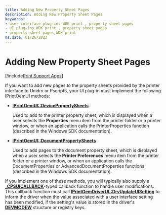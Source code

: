 ```yaml
---
title: Adding New Property Sheet Pages
description: Adding New Property Sheet Pages
keywords:
- user interface plug-ins WDK print , property sheet pages
- UI plug-ins WDK print , property sheet pages
- property sheet pages WDK print
ms.date: 01/26/2023
---
```


# Adding New Property Sheet Pages

[!include[Print Support Apps](../includes/print-support-apps.md)]

If you want to add new pages to the property sheets provided by the printer interface to Unidrv or Pscript5, your UI plug-in must implement the following IPrintOemUI methods:

- [**IPrintOemUI::DevicePropertySheets**](/windows-hardware/drivers/ddi/prcomoem/nf-prcomoem-iprintoemui-devicepropertysheets)

    Used to add to the printer property sheet, which is displayed when a user selects the **Properties** menu item from the printer folder or a printer window, or when an application calls the PrinterProperties function (described in the Windows SDK documentation).

- [**IPrintOemUI::DocumentPropertySheets**](/windows-hardware/drivers/ddi/prcomoem/nf-prcomoem-iprintoemui-documentpropertysheets)

    Used to add pages to the document property sheet, which is displayed when a user selects the **Printer Preferences** menu item from the printer folder or a printer window, or when an application calls the DocumentProperties or AdvancedDocumentProperties functions (described in the Windows SDK documentation).

If you implement one of these methods, you will typically also supply a [**\_CPSUICALLBACK**](/windows-hardware/drivers/ddi/compstui/nc-compstui-_cpsuicallback)-typed callback function to handle user modifications. This callback function must call [**IPrintOemDriverUI::DrvUpdateUISetting**](/windows-hardware/drivers/ddi/prcomoem/nf-prcomoem-iprintoemdriverui-drvupdateuisetting) to inform the driver when the value associated with a user interface setting has been modified, if the setting's value is stored in the driver's [**DEVMODEW**](/windows/win32/api/wingdi/ns-wingdi-devmodew) structure or registry keys.
